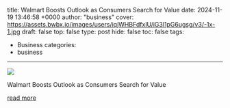 title: Walmart Boosts Outlook as Consumers Search for Value
date: 2024-11-19 13:46:58 +0000
author: "business"
cover: https://assets.bwbx.io/images/users/iqjWHBFdfxIU/iG3l1pG6ugsg/v3/-1x-1.jpg
draft: false
top: false
type: post
hide: false
toc: false
tags:
  - Business
categories:
  - business
---

![](https://assets.bwbx.io/images/users/iqjWHBFdfxIU/iG3l1pG6ugsg/v3/-1x-1.jpg)

Walmart Boosts Outlook as Consumers Search for Value

[read more](https://www.bloomberg.com/news/videos/2024-11-19/walmart-boosts-outlook-as-consumers-search-for-value-video)

